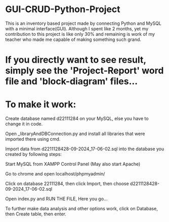 # GUI-CRUD-Python-Project
This is an inventory based project made by connecting Python and MySQL with a minimal interface(GUI).
Although I spent like 2 months, yet my contribution to this project is like only 30% and remaining is work of my teacher who made me capable of making something such grand.
# If you directly want to see result, simply see the 'Project-Report' word file and 'block-diagram' files...
# To make it work:
Create database named d22111284 on your MySQL, else you have to change it in code.

Open _libraryAndDBConnection.py and install all libraries that were imported there using cmd.

Import data from d2211128428-09-2024_17-06-02.sql into the database you created by following steps:

  Start MySQL from XAMPP Control Panel (May also start Apache)
  
  Go to chrome and open localhost/phpmyadmin/
  
  Click on database 22111284, then click Import, then choose d2211128428-09-2024_17-06-02.sql
  
Open index.py and RUN THE FILE, Here you go...

To further make data analysis and other options work, click on Database, then Create table, then enter.
